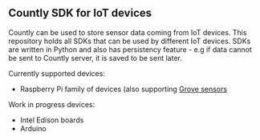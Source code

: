 ## Countly SDK for IoT devices

Countly can be used to store sensor data coming from IoT devices. This repository holds all SDKs that can be used by different IoT devices. SDKs are written in Python and also has persistency feature - e.g if data cannot be sent to Countly server, it is saved to be sent later. 

Currently supported devices: 

* Raspberry Pi family of devices (also supporting [Grove sensors](http://www.dexterindustries.com/GrovePi/supported-sensors/) 

Work in progress devices: 

* Intel Edison boards
* Arduino 

